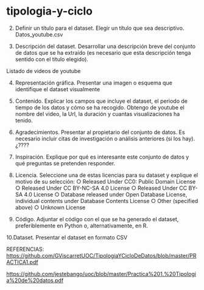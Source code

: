 # tipologia-y-ciclo


2. Definir un título para el dataset. Elegir un título que sea descriptivo. 
Datos_youtube.csv

3. Descripción del dataset. Desarrollar una descripción breve del conjunto de datos que se ha extraído (es necesario que esta descripción tenga sentido con el título elegido).

Listado de videos de youtube

4. Representación gráfica. Presentar una imagen o esquema que identifique el dataset visualmente 

5. Contenido. Explicar los campos que incluye el dataset, el periodo de tiempo de los datos y cómo se ha recogido. 
Obtengo de youtube el nombre del video, la Url, la duración y cuantas visualizaciones ha tenido.

6. Agradecimientos. Presentar al propietario del conjunto de datos. Es necesario incluir citas de investigación o análisis anteriores (si los hay). 
¿????

7. Inspiración. Explique por qué es interesante este conjunto de datos y qué preguntas se pretenden responder. 

8. Licencia. Seleccione una de estas licencias para su dataset y explique el motivo de su selección: ○ Released Under CC0: Public Domain License ○ Released Under CC BY-NC-SA 4.0 License ○ Released Under CC BY-SA 4.0 License ○ Database released under Open Database License, individual contents under Database Contents License ○ Other (specified above) ○ Unknown License 

9. Código. Adjuntar el código con el que se ha generado el dataset, preferiblemente en Python o, alternativamente, en R. 

10.Dataset. Presentar el  dataset en formato CSV  


REFERENCIAS:
https://github.com/GViscarretUOC/TipologiaYCicloDeDatos/blob/master/PRACTICA1.pdf

https://github.com/jestebango/uoc/blob/master/Practica%201.%20Tipologia%20de%20datos.pdf
